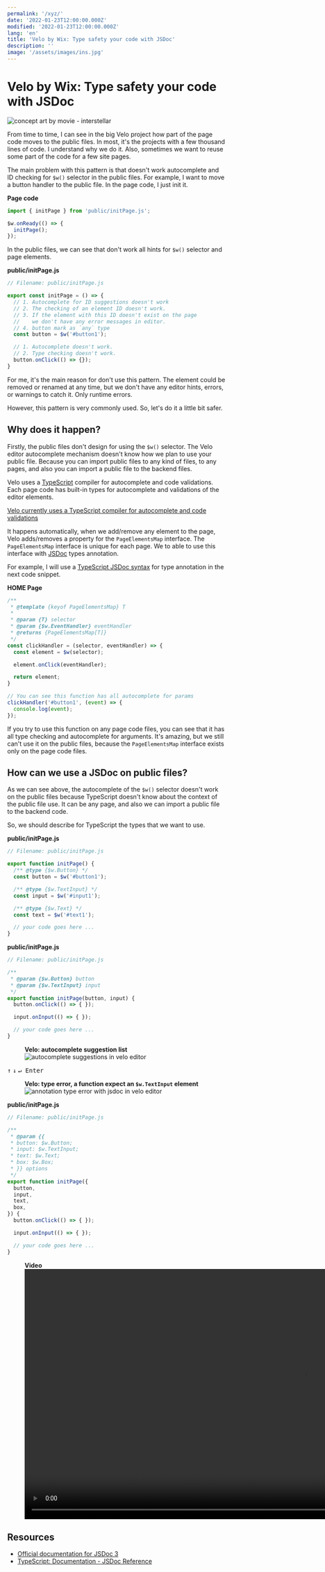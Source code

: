 ```yaml
---
permalink: '/xyz/'
date: '2022-01-23T12:00:00.000Z'
modified: '2022-01-23T12:00:00.000Z'
lang: 'en'
title: 'Velo by Wix: Type safety your code with JSDoc'
description: ''
image: '/assets/images/ins.jpg'
---
```


# Velo by Wix: Type safety your code with JSDoc

![concept art by movie - interstellar](/assets/images/ins.jpg)

From time to time, I can see in the big Velo project how part of the page code moves to the public files. In most, it's the projects with a few thousand lines of code. I understand why we do it. Also, sometimes we want to reuse some part of the code for a few site pages.

The main problem with this pattern is that doesn't work autocomplete and ID checking for `$w()` selector in the public files. For example, I want to move a button handler to the public file. In the page code, I just init it.

**Page code**

```js
import { initPage } from 'public/initPage.js';

$w.onReady(() => {
  initPage();
});
```

In the public files, we can see that don't work all hints for `$w()` selector and page elements.

**public/initPage.js**

```js
// Filename: public/initPage.js

export const initPage = () => {
  // 1. Autocomplete for ID suggestions doesn't work
  // 2. The checking of an element ID doesn't work.
  // 3. If the element with this ID doesn't exist on the page
  //    we don't have any error messages in editor.
  // 4. button mark as `any` type
  const button = $w('#button1');

  // 1. Autocomplete doesn't work.
  // 2. Type checking doesn't work.
  button.onClick(() => {});
}
```

For me, it's the main reason for don't use this pattern. The element could be removed or renamed at any time, but we don't have any editor hints, errors, or warnings to catch it. Only runtime errors.

However, this pattern is very commonly used. So, let's do it a little bit safer.

## Why does it happen?

Firstly, the public files don't design for using the `$w()` selector. The Velo editor autocomplete mechanism doesn't know how we plan to use your public file. Because you can import public files to any kind of files, to any pages, and also you can import a public file to the backend files.

Velo uses a [TypeScript](https://www.typescriptlang.org/) compiler for autocomplete and code validations. Each page code has built-in types for autocomplete and validations of the editor elements.

<aside>
<a href="https://www.wix.com/velo/forum/tips-tutorials-examples/cannot-redeclare-block-scoped-variable-validation-error">Velo currently uses a TypeScript compiler for autocomplete and code validations</a>
</aside>

It happens automatically, when we add/remove any element to the page, Velo adds/removes a property for the `PageElementsMap` interface. The `PageElementsMap` interface is unique for each page. We to able to use this interface with [JSDoc](https://jsdoc.app/) types annotation.

For example, I will use a [TypeScript JSDoc syntax](https://www.typescriptlang.org/docs/handbook/jsdoc-supported-types.html) for type annotation in the next code snippet.

**HOME Page**

```js
/**
 * @template {keyof PageElementsMap} T
 *
 * @param {T} selector
 * @param {$w.EventHandler} eventHandler
 * @returns {PageElementsMap[T]}
 */
const clickHandler = (selector, eventHandler) => {
  const element = $w(selector);

  element.onClick(eventHandler);

  return element;
}

// You can see this function has all autocomplete for params
clickHandler('#button1', (event) => {
  console.log(event);
});
```

If you try to use this function on any page code files, you can see that it has all type checking and autocomplete for arguments. It's amazing, but we still can't use it on the public files, because the `PageElementsMap` interface exists only on the page code files.

## How can we use a JSDoc on public files?

As we can see above, the autocomplete of the `$w()` selector doesn't work on the public files because TypeScript doesn't know about the context of the public file use. It can be any page, and also we can import a public file to the backend code.

So, we should describe for TypeScript the types that we want to use.

**public/initPage.js**

```js
// Filename: public/initPage.js

export function initPage() {
  /** @type {$w.Button} */
  const button = $w('#button1');

  /** @type {$w.TextInput} */
  const input = $w('#input1');

  /** @type {$w.Text} */
  const text = $w('#text1');

  // your code goes here ...
}
```

**public/initPage.js**

```js
// Filename: public/initPage.js

/**
 * @param {$w.Button} button
 * @param {$w.TextInput} input
 */
export function initPage(button, input) {
  button.onClick(() => { });

  input.onInput(() => { });

  // your code goes here ...
}
```

<figure>
  <figcaption>
    <strong>Velo: autocomplete suggestion list</strong>
  </figcaption>
  <img
    src="/assets/images/jsdoc1.jpg"
    alt="autocomplete suggestions in velo editor"
    loading="lazy"
  />
</figure>

<kbd>↑</kbd> <kbd>↓</kbd> <kbd>↵ Enter</kbd>

<figure>
  <figcaption>
    <strong>Velo: type error, a function expect an <code>$w.TextInput</code> element</strong>
  </figcaption>
  <img
    src="/assets/images/jsdoc2.jpg"
    alt="annotation type error with jsdoc in velo editor"
    loading="lazy"
  />
</figure>

**public/initPage.js**

```js
// Filename: public/initPage.js

/**
 * @param {{
 * button: $w.Button;
 * input: $w.TextInput;
 * text: $w.Text;
 * box: $w.Box;
 * }} options
 */
export function initPage({
  button,
  input,
  text,
  box,
}) {
  button.onClick(() => { });

  input.onInput(() => { });

  // your code goes here ...
}
```

<figure>
  <figcaption>
    <strong>Video</strong>
  </figcaption>
  <video
    src="/assets/videos/jsdoc1.mp4"
    type="video/mp4"
    preload="metadata"
    width="1280"
    height="576"
    controls
    loop
  />
</figure>

## Resources

- [Official documentation for JSDoc 3](https://jsdoc.app/)
- [TypeScript: Documentation - JSDoc Reference](https://www.typescriptlang.org/docs/handbook/jsdoc-supported-types.html)
